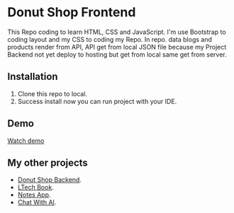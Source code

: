 # Donut Shop Frontend
This Repo coding to learn HTML, CSS and JavaScript. I'm use Bootstrap to coding layout and my CSS to coding my Repo. In repo. data blogs and products render from API, API get from local JSON file because my Project Backend not yet deploy to hosting but get from local same get from server.
## Installation
1. Clone this repo to local.
2. Success install now you can run project with your IDE.
## Demo
[Watch demo](https://drive.google.com/file/d/1ikel6GXIK-BJXmgPvNek0DLKVjChzvjz/view?usp=sharing)
## My other projects
- [Donut Shop Backend](https://github.com/TLoi02/DonutShop_Backend).
- [LTech Book](https://github.com/TLoi02/LTech-Book).
- [Notes App](https://github.com/TLoi02/Notes-app).
- [Chat With AI](https://github.com/TLoi02/Chat-with-OpenAI).
